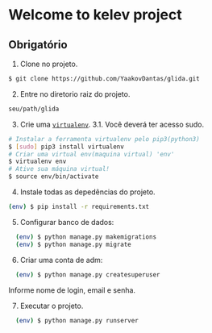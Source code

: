 # Welcome to kelev project

## Obrigatório
1. Clone no projeto.
```bash
$ git clone https://github.com/YaakovDantas/glida.git
```

2. Entre no diretorio raiz do projeto.
```bash
seu/path/glida
```

3. Crie uma [`virtualenv`](https://virtualenv.pypa.io/en/latest/index.html).
3.1. Você deverá ter acesso sudo.
  ```bash
  # Instalar a ferramenta virtualenv pelo pip3(python3)
  $ [sudo] pip3 install virtualenv
  # Criar uma virtual env(maquina virtual) 'env'
  $ virtualenv env
  # Ative sua máquina virtual!
  $ source env/bin/activate
  ```

4. Instale todas as depedências do projeto.
  ```bash
  (env) $ pip install -r requirements.txt
  ```
5. Configurar banco de dados:
```bash
  (env) $ python manage.py makemigrations
  (env) $ python manage.py migrate
```

6. Criar uma conta de adm:
```bash
  (env) $ python manage.py createsuperuser
```
Informe nome de login, email e senha.

7. Executar o projeto.

```bash
  (env) $ python manage.py runserver
```
